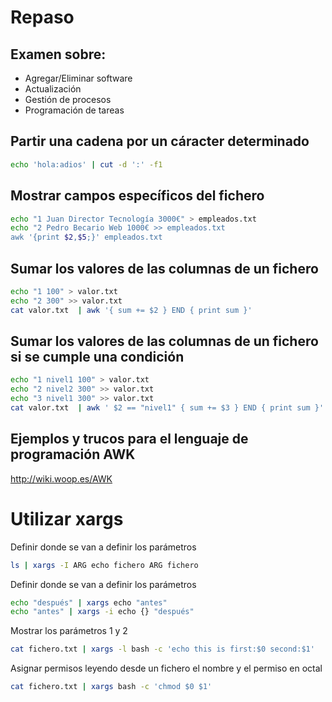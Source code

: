 # Repaso

## Examen sobre:
- Agregar/Eliminar software
- Actualización
- Gestión de procesos
- Programación de tareas

## Partir una cadena por un cáracter determinado
```bash
echo 'hola:adios' | cut -d ':' -f1
```
## Mostrar campos específicos del fichero
```bash
echo "1 Juan Director Tecnología 3000€" > empleados.txt
echo "2 Pedro Becario Web 1000€ >> empleados.txt
awk '{print $2,$5;}' empleados.txt
```
## Sumar los valores de las columnas de un fichero
```bash
echo "1 100" > valor.txt
echo "2 300" >> valor.txt
cat valor.txt  | awk '{ sum += $2 } END { print sum }'
```
## Sumar los valores de las columnas de un fichero si se cumple una condición
```bash
echo "1 nivel1 100" > valor.txt
echo "2 nivel2 300" >> valor.txt
echo "3 nivel1 300" >> valor.txt
cat valor.txt  | awk ' $2 == "nivel1" { sum += $3 } END { print sum }'
```

## Ejemplos y trucos para el lenguaje de programación AWK
http://wiki.woop.es/AWK

# Utilizar xargs
Definir donde se van a definir los parámetros
```bash
ls | xargs -I ARG echo fichero ARG fichero
```
Definir donde se van a definir los parámetros
```bash
echo "después" | xargs echo "antes"
echo "antes" | xargs -i echo {} "después"
```
Mostrar los parámetros 1 y 2
```bash
cat fichero.txt | xargs -l bash -c 'echo this is first:$0 second:$1'
```
Asignar permisos leyendo desde un fichero el nombre y el permiso en octal
```bash
cat fichero.txt | xargs bash -c 'chmod $0 $1'
```

